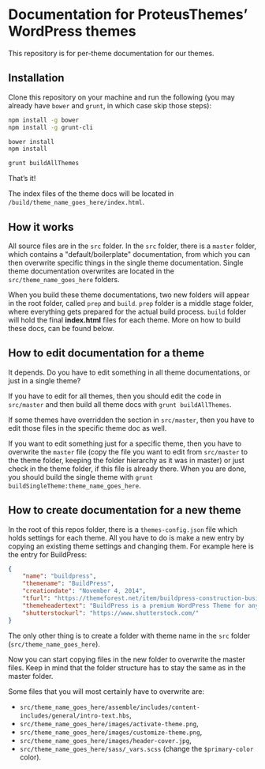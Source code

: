 # Documentation for ProteusThemes’ WordPress themes

This repository is for per-theme documentation for our themes.

## Installation

Clone this repository on your machine and run the following (you may already have `bower` and `grunt`, in which case skip those steps):

```sh
npm install -g bower
npm install -g grunt-cli

bower install
npm install

grunt buildAllThemes
```

That’s it!

The index files of the theme docs will be located in `/build/theme_name_goes_here/index.html`.

## How it works

All source files are in the `src` folder. In the `src` folder, there is a `master` folder, which contains a "default/boilerplate" documentation, from which you can then overwrite specific things in the single theme documentation. Single theme documentation overwrites are located in the `src/theme_name_goes_here` folders.

When you build these theme documentations, two new folders will appear in the root folder, called `prep` and `build`. `prep` folder is a middle stage folder, where everything gets prepared for the actual build process. `build` folder will hold the final **index.html** files for each theme. More on how to build these docs, can be found below.

## How to edit documentation for a theme

It depends. Do you have to edit something in all theme documentations, or just in a single theme?

If you have to edit for all themes, then you should edit the code in `src/master` and then build all theme docs with `grunt buildAllThemes`.

If some themes have overridden the section in `src/master`, then you have to edit those files in the specific theme doc as well.

If you want to edit something just for a specific theme, then you have to overwrite the `master` file (copy the file you want to edit from `src/master` to the theme folder, keeping the folder hierarchy as it was in master) or just check in the theme folder, if this file is already there. When you are done, you should build the single theme with `grunt buildSingleTheme:theme_name_goes_here`.

## How to create documentation for a new theme

In the root of this repos folder, there is a `themes-config.json` file which holds settings for each theme. All you have to do is make a new entry by copying an existing theme settings and changing them. For example here is the entry for BuildPress:

```json
{
    "name": "buildpress",
    "themename": "BuildPress",
    "creationdate": "November 4, 2014",
    "tfurl": "https://themeforest.net/item/buildpress-construction-business-wp-theme/9323981?ref=ProteusThemes",
    "themeheadertext": "BuildPress is a premium WordPress Theme for any kind of construction businesses and companies. It is our most advanced and sophisticated theme we built so far. It is very easy to setup and use with one click demo content import. Available only on ThemeForest!",
    "shutterstockurl": "https://www.shutterstock.com/"
}
```

The only other thing is to create a folder with theme name in the `src` folder (`src/theme_name_goes_here`).

Now you can start copying files in the new folder to overwrite the master files. Keep in mind that the folder structure has to stay the same as in the master folder.

Some files that you will most certainly have to overwrite are:

* `src/theme_name_goes_here/assemble/includes/content-includes/general/intro-text.hbs`,
* `src/theme_name_goes_here/images/activate-theme.png`,
* `src/theme_name_goes_here/images/customize-theme.png`,
* `src/theme_name_goes_here/images/header-cover.jpg`,
* `src/theme_name_goes_here/sass/_vars.scss` (change the `$primary-color` color).

